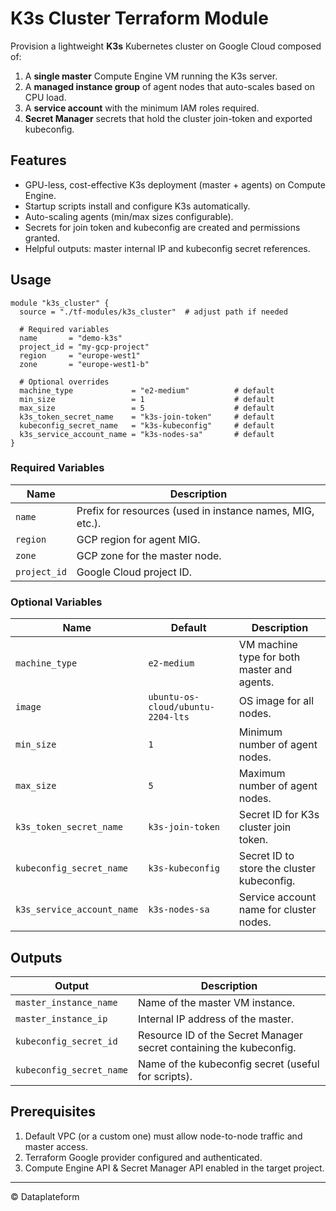 # K3s Cluster Terraform Module

Provision a lightweight **K3s** Kubernetes cluster on Google Cloud composed of:

1. A **single master** Compute Engine VM running the K3s server.
2. A **managed instance group** of agent nodes that auto-scales based on CPU load.
3. A **service account** with the minimum IAM roles required.
4. **Secret Manager** secrets that hold the cluster join-token and exported kubeconfig.

## Features

- GPU-less, cost-effective K3s deployment (master + agents) on Compute Engine.
- Startup scripts install and configure K3s automatically.
- Auto-scaling agents (min/max sizes configurable).
- Secrets for join token and kubeconfig are created and permissions granted.
- Helpful outputs: master internal IP and kubeconfig secret references.

## Usage

```hcl
module "k3s_cluster" {
  source = "./tf-modules/k3s_cluster"  # adjust path if needed

  # Required variables
  name       = "demo-k3s"
  project_id = "my-gcp-project"
  region     = "europe-west1"
  zone       = "europe-west1-b"

  # Optional overrides
  machine_type             = "e2-medium"          # default
  min_size                 = 1                    # default
  max_size                 = 5                    # default
  k3s_token_secret_name    = "k3s-join-token"     # default
  kubeconfig_secret_name   = "k3s-kubeconfig"     # default
  k3s_service_account_name = "k3s-nodes-sa"       # default
}
```

### Required Variables

| Name | Description |
|------|-------------|
| `name` | Prefix for resources (used in instance names, MIG, etc.). |
| `region` | GCP region for agent MIG. |
| `zone` | GCP zone for the master node. |
| `project_id` | Google Cloud project ID. |

### Optional Variables

| Name | Default | Description |
|------|---------|-------------|
| `machine_type` | `e2-medium` | VM machine type for both master and agents. |
| `image` | `ubuntu-os-cloud/ubuntu-2204-lts` | OS image for all nodes. |
| `min_size` | `1` | Minimum number of agent nodes. |
| `max_size` | `5` | Maximum number of agent nodes. |
| `k3s_token_secret_name` | `k3s-join-token` | Secret ID for K3s cluster join token. |
| `kubeconfig_secret_name` | `k3s-kubeconfig` | Secret ID to store the cluster kubeconfig. |
| `k3s_service_account_name` | `k3s-nodes-sa` | Service account name for cluster nodes. |

## Outputs

| Output | Description |
|--------|-------------|
| `master_instance_name` | Name of the master VM instance. |
| `master_instance_ip`   | Internal IP address of the master. |
| `kubeconfig_secret_id` | Resource ID of the Secret Manager secret containing the kubeconfig. |
| `kubeconfig_secret_name` | Name of the kubeconfig secret (useful for scripts). |

## Prerequisites

1. Default VPC (or a custom one) must allow node-to-node traffic and master access.
2. Terraform Google provider configured and authenticated.
3. Compute Engine API & Secret Manager API enabled in the target project.

---
© Dataplateform 